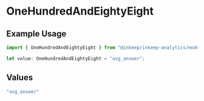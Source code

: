 # OneHundredAndEightyEight

## Example Usage

```typescript
import { OneHundredAndEightyEight } from "@inkeep/inkeep-analytics/models/operations";

let value: OneHundredAndEightyEight = "avg_answer";
```

## Values

```typescript
"avg_answer"
```
